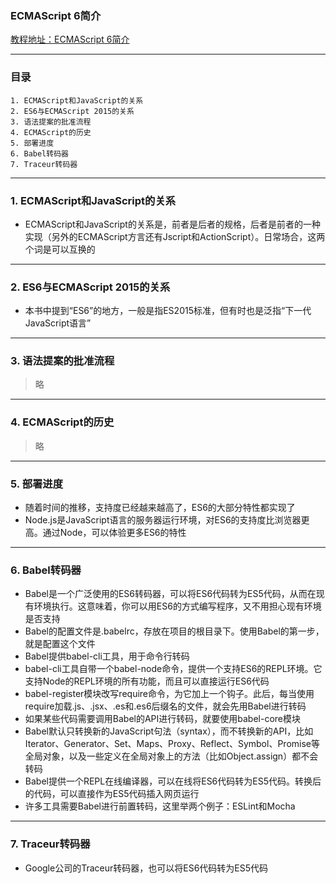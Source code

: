 ### ECMAScript 6简介
[教程地址：ECMAScript 6简介](http://es6.ruanyifeng.com/#docs/intro)

---
### 目录
```
1. ECMAScript和JavaScript的关系
2. ES6与ECMAScript 2015的关系
3. 语法提案的批准流程
4. ECMAScript的历史
5. 部署进度
6. Babel转码器
7. Traceur转码器
```


---
### 1. ECMAScript和JavaScript的关系
- ECMAScript和JavaScript的关系是，前者是后者的规格，后者是前者的一种实现（另外的ECMAScript方言还有Jscript和ActionScript）。日常场合，这两个词是可以互换的

---
### 2. ES6与ECMAScript 2015的关系
- 本书中提到“ES6”的地方，一般是指ES2015标准，但有时也是泛指“下一代JavaScript语言”

---
### 3. 语法提案的批准流程
>略

---
### 4. ECMAScript的历史
>略

---
### 5. 部署进度
- 随着时间的推移，支持度已经越来越高了，ES6的大部分特性都实现了
- Node.js是JavaScript语言的服务器运行环境，对ES6的支持度比浏览器更高。通过Node，可以体验更多ES6的特性

---
### 6. Babel转码器
- Babel是一个广泛使用的ES6转码器，可以将ES6代码转为ES5代码，从而在现有环境执行。这意味着，你可以用ES6的方式编写程序，又不用担心现有环境是否支持
- Babel的配置文件是.babelrc，存放在项目的根目录下。使用Babel的第一步，就是配置这个文件
- Babel提供babel-cli工具，用于命令行转码
- babel-cli工具自带一个babel-node命令，提供一个支持ES6的REPL环境。它支持Node的REPL环境的所有功能，而且可以直接运行ES6代码
- babel-register模块改写require命令，为它加上一个钩子。此后，每当使用require加载.js、.jsx、.es和.es6后缀名的文件，就会先用Babel进行转码
- 如果某些代码需要调用Babel的API进行转码，就要使用babel-core模块
- Babel默认只转换新的JavaScript句法（syntax），而不转换新的API，比如Iterator、Generator、Set、Maps、Proxy、Reflect、Symbol、Promise等全局对象，以及一些定义在全局对象上的方法（比如Object.assign）都不会转码
- Babel提供一个REPL在线编译器，可以在线将ES6代码转为ES5代码。转换后的代码，可以直接作为ES5代码插入网页运行
- 许多工具需要Babel进行前置转码，这里举两个例子：ESLint和Mocha

---
### 7. Traceur转码器
- Google公司的Traceur转码器，也可以将ES6代码转为ES5代码
